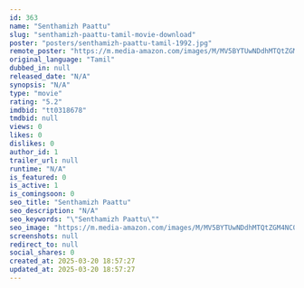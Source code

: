 ```yaml
---
id: 363
name: "Senthamizh Paattu"
slug: "senthamizh-paattu-tamil-movie-download"
poster: "posters/senthamizh-paattu-tamil-1992.jpg"
remote_poster: "https://m.media-amazon.com/images/M/MV5BYTUwNDdhMTQtZGM4NC00YTM4LWI5N2QtYmUwMjA4MGFlZTBkXkEyXkFqcGdeQXVyOTk3NTc2MzE@._V1_SX300.jpg"
original_language: "Tamil"
dubbed_in: null
released_date: "N/A"
synopsis: "N/A"
type: "movie"
rating: "5.2"
imdbid: "tt0318678"
tmdbid: null
views: 0
likes: 0
dislikes: 0
author_id: 1
trailer_url: null
runtime: "N/A"
is_featured: 0
is_active: 1
is_comingsoon: 0
seo_title: "Senthamizh Paattu"
seo_description: "N/A"
seo_keywords: "\"Senthamizh Paattu\""
seo_image: "https://m.media-amazon.com/images/M/MV5BYTUwNDdhMTQtZGM4NC00YTM4LWI5N2QtYmUwMjA4MGFlZTBkXkEyXkFqcGdeQXVyOTk3NTc2MzE@._V1_SX300.jpg"
screenshots: null
redirect_to: null
social_shares: 0
created_at: 2025-03-20 18:57:27
updated_at: 2025-03-20 18:57:27
---
```


